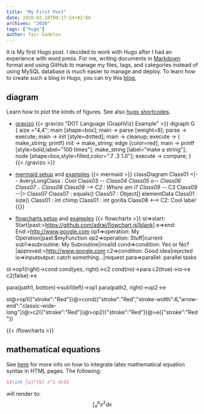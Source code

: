 ```yaml
---
title: "My First Post"
date: 2020-02-10T00:17:54+02:00
archives: "2020"
tags: ["hugo"]
author: Yair Gadelov
---
```

It is My first Hugo post. I decided to work with Hugo after I had an experience with word press. For me, writing documents in [Markdown](https://daringfireball.net/projects/markdown/syntax#p) format and using GitHub to manage my files, tags, and categories instead of using MySQL database is much easier to manage and deploy.  To learn how to create such a blog in Hugo, you can try this [blog](https://dreambooker.site/2019/08/17/Hugo-Staticman-Travis/),

## diagram
Learn how to plot the kinds of figures. See also [hugo shortcodes](https://gohugo.io/content-management/shortcodes/).

* [gravizo](https://it.knightnet.org.uk/kb/hugo/embed-diagram/) 
{{< gravizo "DOT Language (GraphViz) Example" >}}
  digraph G {
    aize ="4,4";
    main [shape=box];
    main -> parse [weight=8];
    parse -> execute;
    main -> init [style=dotted];
    main -> cleanup;
    execute -> { make_string; printf}
    init -> make_string;
    edge [color=red];
    main -> printf [style=bold,label="100 times"];
    make_string [label="make a string"];
    node [shape=box,style=filled,color=".7 .3 1.0"];
    execute -> compare;
  }
{{< /gravizo >}}

* [mermaid setup](https://codewithhugo.com/mermaid-js-hugo-shortcode/) and [examples](https://mermaid-js.github.io/mermaid/#/)
{{< mermaid >}}
classDiagram
	Class01 <|-- AveryLongClass : Cool
	Class03 *-- Class04
	Class05 o-- Class06
	Class07 .. Class08
	Class09 --> C2 : Where am i?
	Class09 --* C3
	Class09 --|> Class07
	Class07 : equals()
	Class07 : Object[] elementData
	Class01 : size()
	Class01 : int chimp
	Class01 : int gorilla
	Class08 <--> C2: Cool label
{{</mermaid>}}


* [flowcharts setup](https://github.com/adrai/flowchart.js) and [examples](https://support.typora.io/Draw-Diagrams-With-Markdown/)
{{< flowcharts >}}
st=>start: Start|past:>https://github.com/adrai/flowchart.js[blank]
e=>end: End:>http://www.google.com
op1=>operation: My Operation|past:$myFunction
op2=>operation: Stuff|current
sub1=>subroutine: My Subroutine|invalid
cond=>condition: Yes
or No?|approved:>http://www.google.com
c2=>condition: Good idea|rejected
io=>inputoutput: catch something...|request
para=>parallel: parallel tasks

st->op1(right)->cond
cond(yes, right)->c2
cond(no)->para
c2(true)->io->e
c2(false)->e

para(path1, bottom)->sub1(left)->op1
para(path2, right)->op2->e

st@>op1({"stroke":"Red"})@>cond({"stroke":"Red","stroke-width":6,"arrow-end":"classic-wide-long"})@>c2({"stroke":"Red"})@>op2({"stroke":"Red"})@>e({"stroke":"Red"})

{{< /flowcharts >}}

## mathematical equations
See [here](https://github.com/KaTeX/KaTeX) for more info on how to integrate latex mathematical equation syntax in HTML pages.  The following:
```latex
$$\int_{a}^{b} x^2 dx$$
```
will render to:
$$\int_{a}^{b} x^2 dx$$

